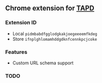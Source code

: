 Chrome extension for [TAPD](http://www.tapd.cn/)
---

### Extension ID

* Local `pidmbabdfgglodgkakjoegeeeemfkdeg`
* Store `ifnplghlomamhddgdknfcennkpcjcoke`

### Features

* Custom URL schema support

### TODO



